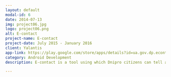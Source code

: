 ```yaml
---
layout: default
modal-id: 6
date: 2014-07-13
img: project06.jpg
logo: project06.png
alt: E-contact
project-name: E-contact
project-date: July 2015 - January 2016
client: Yalantis
app-link: https://play.google.com/store/apps/details?id=ua.gov.dp.econtact
category: Android Development
description: E-contact is a tool using which Dnipro citizens can tell about diverse troubles to Dnipro State Administration. If somebody has problems with roads, elevator isn't working, or interested in privileges - this application is powerful tool to contact with authority. Using Push Notifications you always know about status of your problem.<br><br>Application has nice material design and uses MVP as architecture solution.

---
```

